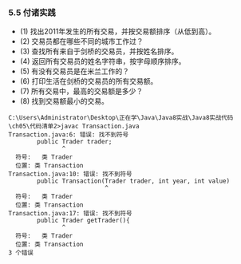 ### 5.5 付诸实践

* (1) 找出2011年发生的所有交易，并按交易额排序（从低到高）。
* (2) 交易员都在哪些不同的城市工作过？
* (3) 查找所有来自于剑桥的交易员，并按姓名排序。
* (4) 返回所有交易员的姓名字符串，按字母顺序排序。
* (5) 有没有交易员是在米兰工作的？
* (6) 打印生活在剑桥的交易员的所有交易额。
* (7) 所有交易中，最高的交易额是多少？
* (8) 找到交易额最小的交易。

```
C:\Users\Administrator\Desktop\正在学\Java\Java8实战\Java8实战代码\ch05\代码清单2>javac Transaction.java
Transaction.java:6: 错误: 找不到符号
        public Trader trader;
               ^
  符号:   类 Trader
  位置: 类 Transaction
Transaction.java:10: 错误: 找不到符号
        public Transaction(Trader trader, int year, int value)
                           ^
  符号:   类 Trader
  位置: 类 Transaction
Transaction.java:17: 错误: 找不到符号
        public Trader getTrader(){
               ^
  符号:   类 Trader
  位置: 类 Transaction
3 个错误

```
